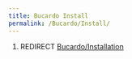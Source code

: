 ```yaml
---
title: Bucardo Install
permalink: /Bucardo/Install/
---
```


1.  REDIRECT [Bucardo/Installation](/Bucardo/Installation "wikilink")
